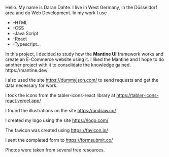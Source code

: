 Hello. My name is Daran Dahte. I live in West Germany, in the Düsseldorf area and do Web Development. In my work I use
<ul>
 <li>-HTML</li>
 <li>-CSS</li>
 <li>-Java Script</li>
 <li>-React</li>
 <li>-Typescript…</li>
 </ul>
In this project, I decided to study how the <b>Mantine UI</b> framework works and create an E-Commerce website using it. I liked the Mantine and I hope to do another project with it to consolidate the knowledge gained. https://mantine.dev/

I also used the site https://dummyjson.com/ to send requests and get the data necessary for work.

I took the icons from the tabler-icons-react library at https://tabler-icons-react.vercel.app/

I found the illustrations on the site https://undraw.co/

I created my logo using the site https://logo.com/

The favicon was created using https://favicon.io/

I sent the completed form to https://formsubmit.co/

Photos were taken from several free resources.




